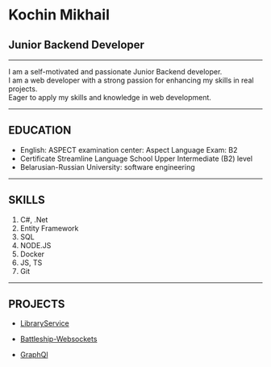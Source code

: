 # Kochin Mikhail

## Junior Backend Developer

---

I am a self-motivated and passionate Junior Backend developer.  
I am a web developer with a strong passion for enhancing my skills in real projects.  
Eager to apply my skills and knowledge in web development.

---

## EDUCATION

-   English: ASPECT examination center: Aspect Language Exam: B2
-   Certificate Streamline Language School Upper Intermediate (B2) level
-   Belarusian-Russian University: software engineering

---

## SKILLS

1.  C#, .Net
2.  Entity Framework
3.  SQL
4.  NODE.JS
5.  Docker
6.  JS, TS
7.  Git

---

## PROJECTS

-   [LibraryService](https://github.com/Mmishaaa/nodejs2024Q1-service)

-   [Battleship-Websockets](https://github.com/Mmishaaa/battleship)

-   [GraphQl](https://github.com/Mmishaaa/rsschool-nodejs-task-graphql)
